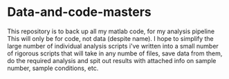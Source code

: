 # Data-and-code-masters

This repository is to back up all my matlab code, for my analysis pipeline
This will only be for code, not data (despite name).  I hope to simplify the large number of individual analysis
scripts i've written into a small number of rigorous scripts that will take in any numbe of files, save data from 
them, do the required analysis and spit out results with attached info on sample number, sample conditions, etc.
